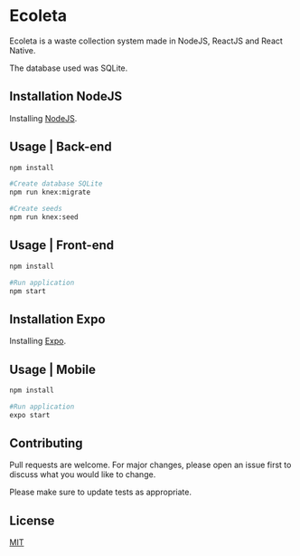 # Ecoleta

Ecoleta is a waste collection system made in NodeJS, ReactJS and React Native.

The database used was SQLite.

## Installation NodeJS

Installing [NodeJS](https://nodejs.org/en/download/).

## Usage | Back-end

```bash
npm install

#Create database SQLite
npm run knex:migrate

#Create seeds
npm run knex:seed
```

## Usage | Front-end

```bash
npm install

#Run application
npm start
```

## Installation Expo

Installing [Expo](https://docs.expo.io/).

## Usage | Mobile

```bash
npm install

#Run application
expo start
```

## Contributing
Pull requests are welcome. For major changes, please open an issue first to discuss what you would like to change.

Please make sure to update tests as appropriate.

## License
[MIT](https://choosealicense.com/licenses/mit/)